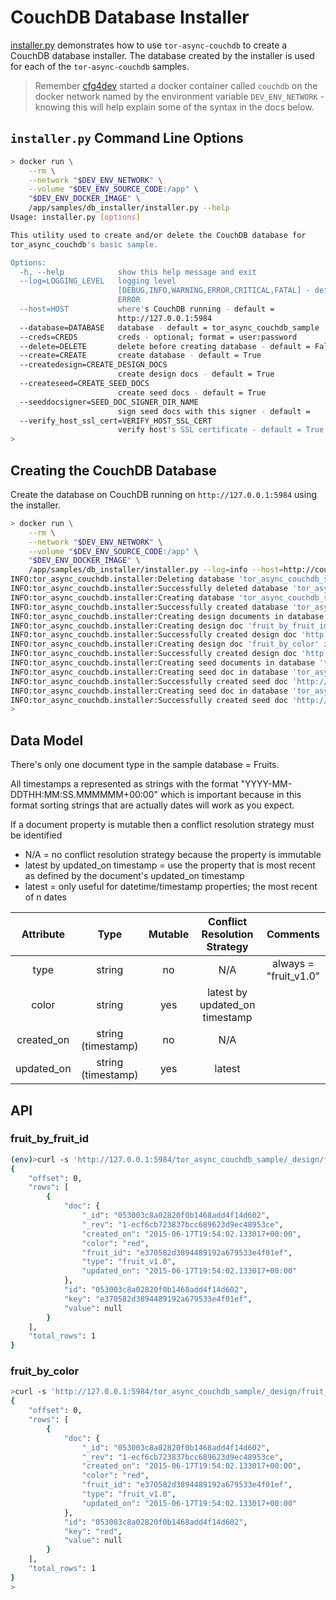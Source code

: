 # CouchDB Database Installer

[installer.py](installer.py) demonstrates how to use ```tor-async-couchdb```
to create a CouchDB database installer. The database created by
the installer is used for each of the ```tor-async-couchdb```
samples.

> Remember [cfg4dev](../../cfg4dev) started a docker container
> called ```couchdb``` on the docker network named by the environment
> variable ```DEV_ENV_NETWORK``` - knowing this will help explain some
> of the syntax in the docs below.

## ```installer.py``` Command Line Options

```bash
> docker run \
    --rm \
    --network "$DEV_ENV_NETWORK" \
    --volume "$DEV_ENV_SOURCE_CODE:/app" \
    "$DEV_ENV_DOCKER_IMAGE" \
    /app/samples/db_installer/installer.py --help
Usage: installer.py [options]

This utility used to create and/or delete the CouchDB database for
tor_async_couchdb's basic sample.

Options:
  -h, --help            show this help message and exit
  --log=LOGGING_LEVEL   logging level
                        [DEBUG,INFO,WARNING,ERROR,CRITICAL,FATAL] - default =
                        ERROR
  --host=HOST           where's CouchDB running - default =
                        http://127.0.0.1:5984
  --database=DATABASE   database - default = tor_async_couchdb_sample
  --creds=CREDS         creds - optional; format = user:password
  --delete=DELETE       delete before creating database - default = False
  --create=CREATE       create database - default = True
  --createdesign=CREATE_DESIGN_DOCS
                        create design docs - default = True
  --createseed=CREATE_SEED_DOCS
                        create seed docs - default = True
  --seeddocsigner=SEED_DOC_SIGNER_DIR_NAME
                        sign seed docs with this signer - default =
  --verify_host_ssl_cert=VERIFY_HOST_SSL_CERT
                        verify host's SSL certificate - default = True
>
```

## Creating the CouchDB Database

Create the database on CouchDB running on ```http://127.0.0.1:5984```
using the installer.
```bash
> docker run \
    --rm \
    --network "$DEV_ENV_NETWORK" \
    --volume "$DEV_ENV_SOURCE_CODE:/app" \
    "$DEV_ENV_DOCKER_IMAGE" \
    /app/samples/db_installer/installer.py --log=info --host=http://couchdb:5984 --delete=true --create=true
INFO:tor_async_couchdb.installer:Deleting database 'tor_async_couchdb_sample' on 'http://couchdb:5984'
INFO:tor_async_couchdb.installer:Successfully deleted database 'tor_async_couchdb_sample' on 'http://couchdb:5984'
INFO:tor_async_couchdb.installer:Creating database 'tor_async_couchdb_sample' on 'http://couchdb:5984'
INFO:tor_async_couchdb.installer:Successfully created database 'tor_async_couchdb_sample' on 'http://couchdb:5984'
INFO:tor_async_couchdb.installer:Creating design documents in database 'tor_async_couchdb_sample' on 'http://couchdb:5984'
INFO:tor_async_couchdb.installer:Creating design doc 'fruit_by_fruit_id' in database 'tor_async_couchdb_sample' on 'http://couchdb:5984' from file '/app/samples/db_installer/design_docs/fruit_by_fruit_id.json'
INFO:tor_async_couchdb.installer:Successfully created design doc 'http://couchdb:5984/tor_async_couchdb_sample/_design/fruit_by_fruit_id'
INFO:tor_async_couchdb.installer:Creating design doc 'fruit_by_color' in database 'tor_async_couchdb_sample' on 'http://couchdb:5984' from file '/app/samples/db_installer/design_docs/fruit_by_color.json'
INFO:tor_async_couchdb.installer:Successfully created design doc 'http://couchdb:5984/tor_async_couchdb_sample/_design/fruit_by_color'
INFO:tor_async_couchdb.installer:Creating seed documents in database 'tor_async_couchdb_sample' on 'http://couchdb:5984'
INFO:tor_async_couchdb.installer:Creating seed doc in database 'tor_async_couchdb_sample' on 'http://couchdb:5984' from file '/app/samples/db_installer/seed_docs/red.json'
INFO:tor_async_couchdb.installer:Successfully created seed doc 'http://couchdb:5984/tor_async_couchdb_sample/26bd565b785a603781f0e91ce8001c12' from '/app/samples/db_installer/seed_docs/red.json'
INFO:tor_async_couchdb.installer:Creating seed doc in database 'tor_async_couchdb_sample' on 'http://couchdb:5984' from file '/app/samples/db_installer/seed_docs/conflicts.json'
INFO:tor_async_couchdb.installer:Successfully created seed doc 'http://couchdb:5984/tor_async_couchdb_sample/26bd565b785a603781f0e91ce800208b' from '/app/samples/db_installer/seed_docs/conflicts.json'
>
```

## Data Model

There's only one document type in the sample database = Fruits.

All timestamps a represented as strings with the format
"YYYY-MM-DDTHH:MM:SS.MMMMMM+00:00" which is important because
in this format sorting strings that are actually dates
will work as you expect.

If a document property is mutable then a conflict resolution
strategy must be identified
  * N/A = no conflict resolution strategy because the property is immutable
  * latest by updated_on timestamp = use the property that is most recent as defined by the document's updated_on timestamp
  * latest = only useful for datetime/timestamp properties; the most recent of n dates

| Attribute | Type | Mutable | Conflict Resolution Strategy | Comments |
|:---------:|:----:|:-------:|:----------------------------:|:--------:|
| type | string | no | N/A | always = "fruit_v1.0" |
| color | string | yes | latest by updated_on timestamp | |
| created_on | string (timestamp) | no | N/A | |
| updated_on | string (timestamp) | yes | latest | |

## API

### fruit_by_fruit_id

```bash
(env)>curl -s 'http://127.0.0.1:5984/tor_async_couchdb_sample/_design/fruit_by_fruit_id/_view/fruit_by_fruit_id?include_docs=true' | jq .
{
    "offset": 0,
    "rows": [
        {
            "doc": {
                "_id": "053003c8a02820f0b1468add4f14d602",
                "_rev": "1-ecf6cb723837bcc689623d9ec48953ce",
                "created_on": "2015-06-17T19:54:02.133017+00:00",
                "color": "red",
                "fruit_id": "e370582d3894489192a679533e4f01ef",
                "type": "fruit_v1.0",
                "updated_on": "2015-06-17T19:54:02.133017+00:00"
            },
            "id": "053003c8a02820f0b1468add4f14d602",
            "key": "e370582d3894489192a679533e4f01ef",
            "value": null
        }
    ],
    "total_rows": 1
}
```

### fruit_by_color

```bash
>curl -s 'http://127.0.0.1:5984/tor_async_couchdb_sample/_design/fruit_by_color/_view/fruit_by_color?include_docs=true' | jq .
{
    "offset": 0,
    "rows": [
        {
            "doc": {
                "_id": "053003c8a02820f0b1468add4f14d602",
                "_rev": "1-ecf6cb723837bcc689623d9ec48953ce",
                "created_on": "2015-06-17T19:54:02.133017+00:00",
                "color": "red",
                "fruit_id": "e370582d3894489192a679533e4f01ef",
                "type": "fruit_v1.0",
                "updated_on": "2015-06-17T19:54:02.133017+00:00"
            },
            "id": "053003c8a02820f0b1468add4f14d602",
            "key": "red",
            "value": null
        }
    ],
    "total_rows": 1
}
>
```
